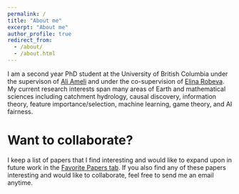 ```yaml
---
permalink: /
title: "About me"
excerpt: "About me"
author_profile: true
redirect_from: 
  - /about/
  - /about.html
---
```


I am a second year PhD student at the University of British Columbia under the supervison of [Ali Ameli](https://www.eoas.ubc.ca/people/aliameli) and under the co-supervision of [Elina Robeva](https://personal.math.ubc.ca/~erobeva/). My current research interests span many areas of Earth and mathematical sciences including catchment hydrology, causal discovery, information theory, feature importance/selection, machine learning, game theory, and AI fairness.

Want to collaborate?
======
I keep a list of papers that I find interesting and would like to expand upon in future work in the [Favorite Papers tab](https://hydroml.github.io/FavoritePapers/). If you also find any of these papers interesting and would like to collaborate, feel free to send me an email anytime.

